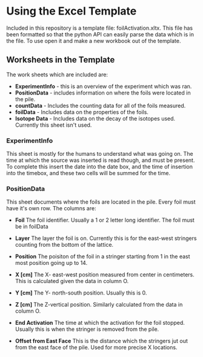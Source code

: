 # Using the Excel Template

Included in this repository is a template file: foilActivation.xltx. This file has been formatted so that the python API can
easily parse the data which is in the file. To use open it and make a new workbook out of the template. 

## Worksheets in the Template

The work sheets which are included are:
* **ExperimentInfo** - this is an overview of the experiment which was ran.
* **PositionData** - includes information on where the foils were located in the pile.
* **countData** - Includes the counting data for all of the foils measured.
* **foilData** - Includes data on the properties of the foils. 
* **Isotope Data** - Includes data on the decay of the isotopes used. Currently this sheet isn't used.

### ExperimentInfo
This sheet is mostly for the humans to understand what was going on. The time at which the source was inserted is read though, 
and must be present. To complete this insert the date into the date box, and the time of insertion into the timebox, and these
two cells will be summed for the time.

### PositionData

This sheet documents where the foils are located in the pile. Every foil must have it's own row. The columns are:

* **Foil** The foil identifier. Usually a 1 or 2 letter long identifier. The foil must be in foilData
* **Layer** The layer the foil is on. Currently this is for the east-west stringers counting from the bottom of the lattice.
* **Position** The poisiton of the foil in a stringer starting from 1 in the east most position going up to 14.
* **X [cm]** The X- east-west position measured from center in centimeters. This is calculated given the data in column O.
* **Y [cm]** The Y- north-south position. Usually this is 0.
* **Z [cm]** The Z-vertical position. Similarly calculated from the data in column O.
* **End Activation** The time at which the activation for the foil stopped. Usually this is when the stringer is removed from the pile.

* **Offset from East Face** This is the distance which the stringers jut out from the east face of the pile. Used for more precise X locations.
